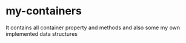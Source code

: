# my-containers

It contains all container property and methods and also some my own implemented data structures
